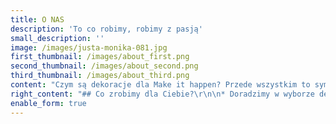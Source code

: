 ```yaml
---
title: O NAS
description: 'To co robimy, robimy z pasją'
small_description: ''
image: /images/justa-monika-081.jpg
first_thumbnail: /images/about_first.png
second_thumbnail: /images/about_second.png
third_thumbnail: /images/about_third.png
content: "Czym są dekoracje dla Make it happen? Przede wszystkim to symbol oryginalności, dbałości o detale i pasji. Jeśli myślisz tak samo jak my, to z całą pewnością znajdziesz tu coś dla siebie.\r\n\nJak każdy biznes, i Nasz ma swoją krótką historię. Inspiracją dla stworzenia wypożyczalni dekoracji było to, czego doświadczyłyśmy podczas organizacji własnych wesel. I uwierzcie nie wiązało się to z pozytywnymi emocjami! Pomysłów na dekoracje było w naszych głowach wiele, ale były nie do zdobycia!\r\n\nNa szczęście to już przeszłość! Teraz dzięki Make it happen organizacja każdej uroczystości będzie dla Ciebie prostym i przyjemnym zadaniem. Spójrz, co dla Ciebie przygotowałyśmy."
right_content: "## Co zrobimy dla Ciebie?\r\n\n* Doradzimy w wyborze dekoracji najlepiej pasującej do charakteru Twojej uroczystości.\r\n* Zawieziemy na miejsce.    \r\n* Rozłożymy i zaaranżujemy.\r\n* Wszystko w przystępnej cenie.\r\n* Wydaje Ci się to zbyt proste? Z nami właśnie takie jest.\r\n* Masz dodatkowe życzenia bądź pytania? Skontaktuj się nami! Razem na pewno coś wymyślimy."
enable_form: true
---
```


